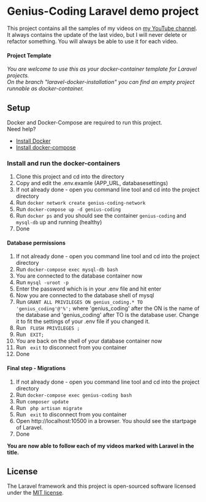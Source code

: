 # Genius-Coding Laravel demo project
This project contains all the samples of my videos on <a href="https://www.youtube.com/channel/UC4TcEW7UPQTS8uAGS611BOg" target="_blank">my YouTube channel</a>.<br/>
It always contains the update of the last video, but I will never delete or refactor something. You will always be able to use it for each video.

#### Project Template
<i>
You are welcome to use this as your docker-container template for Laravel projects. <br/>
On the branch "laravel-docker-installation" you can find an empty project runnable as docker-container. 
</i>

## Setup
Docker and Docker-Compose are required to run this project. <br/>
Need help? <br/>
<ul>
    <li><a href="https://docs.docker.com/get-docker/">Install Docker</a></li>
    <li><a href="https://docs.docker.com/compose/install/">Install docker-compose</a></li>
</ul>

### Install and run the docker-containers 
1. Clone this project and cd into the directory
2. Copy and edit the .env.examle (APP_URL, databasesettings)
3. If not already done - open you command line tool and cd into the project directory
4. Run ``` docker network create genius-coding-network ```
5. Run ``` docker-compose up -d genius-coding ``` 
6. Run ``` docker ps ``` and you should see the container ```genius-coding``` and ```mysql-db``` up and running (healthy)
7. Done 

#### Database permissions
1. If not already done - open you command line tool and cd into the project directory
2. Run ``` docker-compose exec mysql-db bash ```
3. You are connected to the database container now
4. Run ``` mysql -uroot -p ```
5. Enter the password which is in your .env file and hit enter
6. Now you are connected to the database shell of mysql 
7. Run ``` GRANT ALL PRIVILEGES ON genius_coding.* TO 'genius_coding'@'%'; ``` where 'genius_coding' after the ON is the name of the database and 'genius_coding' after TO is the database user. Change it to fit the settings of your .env file if you changed it.
8. Run ``` FLUSH PRIVILEGES ;```
9. Run ``` EXIT;```
10. You are back on the shell of your database container now
11. Run ``` exit``` to disconnect from you container
12. Done

#### Final step - Migrations
1. If not already done - open you command line tool and cd into the project directory
2. Run ``` docker-compose exec genius-coding bash ```
3. Run ``` composer update ```
4. Run ``` php artisan migrate```
5. Run ``` exit``` to disconnect from you container 
6. Open http://localhost:10500 in a browser. You should see the startpage of Laravel.
7. Done

<strong>You are now able to follow each of my videos marked with Laravel in the title. </strong> 

## License

The Laravel framework and this project is open-sourced software licensed under the [MIT license](https://opensource.org/licenses/MIT).

